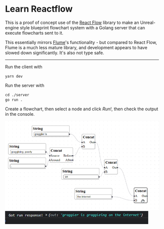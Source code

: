 # Learn Reactflow

This is a proof of concept use of the [React Flow](https://reactflow.dev/) library to make an Unreal-engine style blueprint flowchart system with a Golang server that can execute flowcharts sent to it.

This essentially mirrors [Flume](https://flume.dev/)'s functionality - but compared to React Flow, Flume is a much less mature library, and development appears to have slowed down significantly. It's also not type safe.

---

Run the client with

```
yarn dev
```

Run the server with

```
cd ./server
go run .
```

Create a flowchart, then select a node and click _Run!_, then check the output in the console.

![Flowchart](./docs/readme_1.png)
![Result](./docs/readme_2.png)
